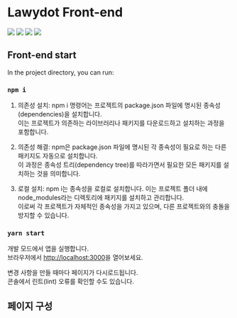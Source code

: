# Lawydot Front-end

<img src="https://img.shields.io/badge/React-61DAFB?style=flat-square&logo=React&logoColor=black"/> <img src="https://img.shields.io/badge/HTML5-E34F26?style=flat-square&logo=html5&logoColor=white"/> <img src="https://img.shields.io/badge/styled components-DB7093?style=flat-square&logo=styled-components&logoColor=white"/> <img src="https://img.shields.io/badge/Node.js-339933?style=flat-square&logo=Node.js&logoColor=white"/>

## Front-end start

In the project directory, you can run:

### `npm i`

1. 의존성 설치: npm i 명령어는 프로젝트의 package.json 파일에 명시된 종속성(dependencies)을 설치합니다.\
   이는 프로젝트가 의존하는 라이브러리나 패키지를 다운로드하고 설치하는 과정을 포함합니다.

2. 의존성 해결: npm은 package.json 파일에 명시된 각 종속성이 필요로 하는 다른 패키지도 자동으로 설치합니다.\
   이 과정은 종속성 트리(dependency tree)를 따라가면서 필요한 모든 패키지를 설치하는 것을 의미합니다.

3. 로컬 설치: npm i는 종속성을 로컬로 설치합니다. 이는 프로젝트 폴더 내에 node_modules라는 디렉토리에 패키지를 설치하고 관리합니다.\
   이로써 각 프로젝트가 자체적인 종속성을 가지고 있으며, 다른 프로젝트와의 충돌을 방지할 수 있습니다.

### `yarn start`

개발 모드에서 앱을 실행합니다.\
브라우저에서 [http://localhost:3000](http://localhost:3000)을 열어보세요.

변경 사항을 만들 때마다 페이지가 다시로드됩니다.\
콘솔에서 린트(lint) 오류를 확인할 수도 있습니다.

## 페이지 구성
